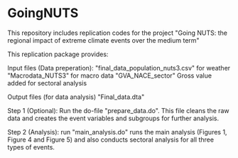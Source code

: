 # GoingNUTS

This repository includes replication codes for the project "Going NUTS: the regional impact of extreme climate events over the medium term"

This replication package provides:

Input files (Data preperation): 
             "final_data_population_nuts3.csv" for weather 
             "Macrodata_NUTS3"  for macro data
             "GVA_NACE_sector"  Gross value added for sectoral analysis


Output files (for data analysis)
              "Final_data.dta" 



Step 1 (Optional): Run the do-file "prepare_data.do". This file cleans the raw data and creates the event variables and subgroups for further analysis.

Step 2 (Analysis): run "main_analysis.do" runs the main analysis (Figures 1, Figure 4 and Figure 5)
       and also conducts sectoral analysis for all three types of events. 
